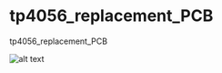 # tp4056_replacement_PCB
tp4056_replacement_PCB

![alt text](https://github.com/facelesstech/ds_lite_usb_c_port/blob/main/PXL_20230410_181503101.MP.jpg?raw=true) 
